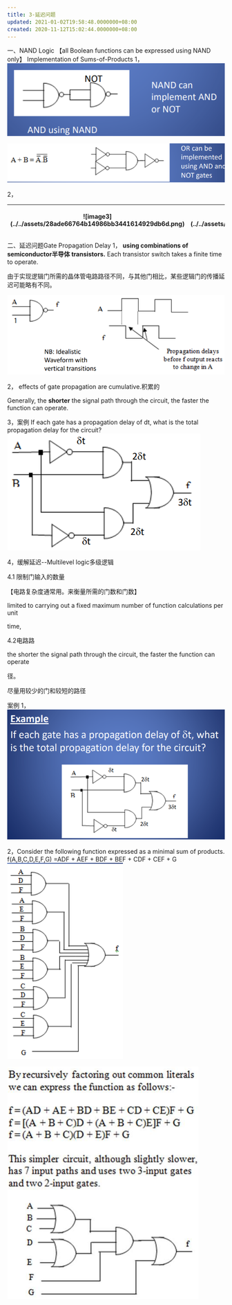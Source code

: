 ```yaml
---
title: 3-延迟问题
updated: 2021-01-02T19:58:48.0000000+08:00
created: 2020-11-12T15:02:44.0000000+08:00
---
```


一、NAND Logic
【all Boolean functions can be expressed using NAND only】
Implementation of Sums-of-Products
1，
![image1](../../assets/c095b6fa6ed049b6aa286bdbd472664a.png)

![image2](../../assets/001fbfb4db66486cb83c59c9776a16e0.png)

2，
<table>
<colgroup>
<col style="width: 45%" />
<col style="width: 54%" />
</colgroup>
<thead>
<tr class="header">
<th><p>![image3](../../assets/28ade66764b14986bb3441614929db6d.png)</p>
<p></p></th>
<th><p>![image4](../../assets/153a508018de4ee4b4186de6ba8c1325.png)</p>
<p></p></th>
</tr>
</thead>
<tbody>
</tbody>
</table>

二、延迟问题Gate Propagation Delay
1，
**using combinations of semiconductor半导体 transistors.**
Each transistor switch takes a finite time to operate.

由于实现逻辑门所需的晶体管电路路径不同，与其他门相比，某些逻辑门的传播延迟可能略有不同。

![image5](../../assets/c13e296fd9f24f1f9ed7c3dcd2c3766f.png)

2，
effects of gate propagation are cumulative.积累的

Generally, the **shorter** the signal path through the circuit, the faster the function can operate.

3，案例
If each gate has a propagation delay of dt, what is the total propagation delay for the circuit?
![image6](../../assets/087f465445c74097b8ef7afd6a9e747a.png)

4，缓解延迟--Multilevel logic多级逻辑

4.1 限制门输入的数量

【电路复杂度通常用。来衡量所需的门数和门数】

limited to carrying out a fixed maximum number of function calculations per unit

time,

4.2电路路

the shorter the signal path through the circuit, the faster the function can operate

径。

尽量用较少的门和较短的路径

案例
1，
![image7](../../assets/0b882ae26fe245b8a571ab6a2ccb98a7.png)

2，Consider the following function expressed as a minimal sum of products.
f(A,B,C,D,E,F,G) =ADF + AEF + BDF + BEF + CDF + CEF + G
![image8](../../assets/e61b4abcc0394086a38f550891a2b56e.png)

![image9](../../assets/a51e4a151ea64ffeaa237694df114e4e.png)

